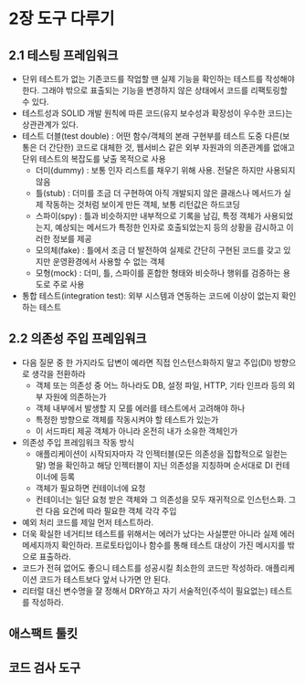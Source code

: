 # 2장 도구 다루기

## 2.1 테스팅 프레임워크
- 단위 테스트가 없는 기존코드를 작업할 땐 실제 기능을 확인하는 테스트를 작성해야 한다. 그래야 밖으로 표출되는 기능을 변경하지 않은 상태에서 코드를 리팩토링할 수 있다. 
- 테스트성과 SOLID 개발 원칙에 따른 코드(유지 보수성과 확장성이 우수한 코드)는 상관관계가 있다. 
- 테스트 더블(test double) : 어떤 함수/객체의 본래 구현부를 테스트 도중 다른(보통은 더 간단한) 코드로 대체한 것, 웹서비스 같은 외부 자원과의 의존관계를 없애고 단위 테스트의 복잡도를 낮출 목적으로 사용 
    - 더미(dummy) : 보통 인자 리스트를 채우기 위해 사용. 전달은 하지만 사용되지 않음
    - 틀(stub) : 더미를 조금 더 구현하여 아직 개발되지 않은 클래스나 메서드가 실제 작동하는 것처럼 보이게 만든 객체, 보통 리턴값은 하드코딩
    - 스파이(spy) : 틀과 비슷하지만 내부적으로 기록을 남김, 특정 객체가 사용되었는지, 예상되는 메서드가 특정한 인자로 호출되었는지 등의 상황을 감시하고 이러한 정보를 제공
    - 모의체(fake) : 틀에서 조금 더 발전하여 실제로 간단히 구현된 코드를 갖고 있지만 운영환경에서 사용할 수 없는 객체
    - 모형(mock) : 더미, 틀, 스파이를 혼합한 형태와 비슷하나 행위를 검증하는 용도로 주로 사용 
- 통합 테스트(integration test): 외부 시스템과 연동하는 코드에 이상이 없는지 확인하는 테스트 

## 2.2 의존성 주입 프레임워크
- 다음 질문 중 한 가지라도 답변이 예라면 직접 인스턴스화하지 말고 주입(DI) 방향으로 생각을 전환하라
    - 객체 또는 의존성 중 어느 하나라도 DB, 설정 파일, HTTP, 기타 인프라 등의 외부 자원에 의존하는가 
    - 객체 내부에서 발생할 지 모를 에러를 테스트에서 고려해야 하나 
    - 특정한 방향으로 객체를 작동시켜야 할 테스트가 있는가 
    - 이 서드파티 제공 객체가 아니라 온전히 내가 소유한 객체인가 
- 의존성 주입 프레임워크 작동 방식
    - 애플리케이션이 시작되자마자 각 인젝터블(모든 의존성을 집합적으로 일컫는 말) 명을 확인하고 해당 인젝터블이 지닌 의존성을 지칭하며 순서대로 DI 컨테이너에 등록
    - 객체가 필요하면 컨테이너에 요청 
    - 컨테이너는 일단 요청 받은 객체와 그 의존성을 모두 재귀적으로 인스턴스화. 그런 다음 요건에 따라 필요한 객체 각각 주입  
- 예외 처리 코드를 제일 먼저 테스트하라. 
- 더욱 확실한 네거티브 테스트를 위해서는 에러가 났다는 사실뿐만 아니라 실제 에러 메세지까지 확인하라. 프로토타입이나 함수를 통해 테스트 대상이 가진 메시지를 밖으로 표출하라. 
- 코드가 전혀 없어도 좋으니 테스트를 성공시킬 최소한의 코드만 작성하라. 애플리케이션 코드가 테스트보다 앞서 나가면 안 된다. 
- 리터럴 대신 변수명을 잘 정해서 DRY하고 자기 서술적인(주석이 필요없는) 테스트를 작성하라. 
## 애스팩트 툴킷

## 코드 검사 도구 